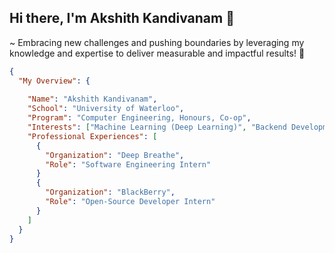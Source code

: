 
## Hi there, I'm Akshith Kandivanam 👋 

~ Embracing new challenges and pushing boundaries by leveraging my knowledge and expertise to deliver measurable and impactful results! 🎯
```json
{
  "My Overview": {
  
    "Name": "Akshith Kandivanam",
    "School": "University of Waterloo",
    "Program": "Computer Engineering, Honours, Co-op",
    "Interests": ["Machine Learning (Deep Learning)", "Backend Development", "Cloud Computing"],
    "Professional Experiences": [
      {
        "Organization": "Deep Breathe",
        "Role": "Software Engineering Intern"
      }
      {
        "Organization": "BlackBerry",
        "Role": "Open-Source Developer Intern"
      }
    ]
  }
}

```
<!---
akkik04/akkik04 is a ✨ special ✨ repository because its `README.md` (this file) appears on your GitHub profile.
You can click the Preview link to take a look at your changes.
--->
